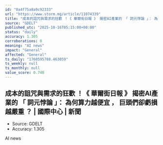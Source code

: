 ```yaml
---
id: "0a4f75a8a9c92333"
url: "https://www.storm.mg/article/11074339"
title: "成本的詛咒與需求的狂歡 ！《 華爾街日報 》 揭密AI產業的 「 詞元悖論 」： 為何算力越便宜 ， 巨頭們卻虧損越嚴重 ？ | 國際中心 | 新聞"
source: "GDELT"
published_utc: "2025-10-16T05:15:00+00:00"
status: "daily"
accuracy: 1.305
corroborations: 0
meaning: "AI news"
impact: "General"
affected: "General"
ts_daily: "1760595788.463059"
ts_weekly: null
ts_monthly: null
value_score: 0.748
---
```

## 成本的詛咒與需求的狂歡 ！《 華爾街日報 》 揭密AI產業的 「 詞元悖論 」： 為何算力越便宜 ， 巨頭們卻虧損越嚴重 ？ | 國際中心 | 新聞

- Source: GDELT
- Accuracy: 1.305

AI news
